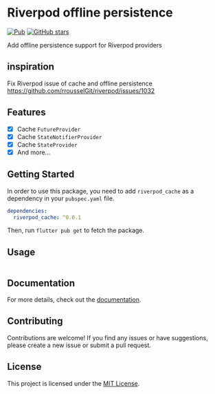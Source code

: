 # Riverpod offline persistence

[![Pub](https://img.shields.io/pub/v/riverpod_cache.svg)](https://pub.dev/packages/riverpod_cache)
[![GitHub stars](https://img.shields.io/github/stars/masreplay/riverpod_cache.svg?style=social)](https://github.com/masreplay/riverpod_cache)

Add offline persistence support for Riverpod providers

## inspiration
Fix Riverpod issue of cache and offline persistence  https://github.com/rrousselGit/riverpod/issues/1032

## Features
- [x] Cache `FutureProvider` 
- [x] Cache `StateNotifierProvider`
- [x] Cache `StateProvider`
- [x] And more...

## Getting Started

In order to use this package, you need to add `riverpod_cache` as a dependency in your `pubspec.yaml` file.

```yaml
dependencies:
  riverpod_cache: ^0.0.1
```

Then, run `flutter pub get` to fetch the package.

## Usage

```dart
```
## Documentation

For more details, check out the [documentation](https://pub.dev/documentation/riverpod_cache/latest/).

## Contributing

Contributions are welcome! If you find any issues or have suggestions, please create a new issue or submit a pull request.

## License

This project is licensed under the [MIT License](./LICENSE).
